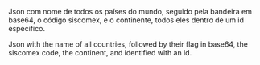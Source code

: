 Json com nome de todos os países do mundo, seguido pela bandeira em base64, o código siscomex, e o continente, todos eles dentro de um id especifico.

Json with the name of all countries, followed by their flag in base64, the siscomex code, the continent, and identified with an id.
